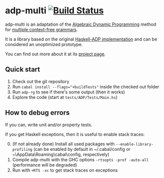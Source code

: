 adp-multi [![Build Status](https://secure.travis-ci.org/neothemachine/adp-multi.png?branch=master)](http://travis-ci.org/neothemachine/adp-multi)
==========

adp-multi is an adaptation of the [Algebraic Dynamic Programming](http://bibiserv.techfak.uni-bielefeld.de/adp/)
method for [multiple context-free grammars](http://adp-multi.ruhoh.com/mcfg).

It is a library based on the original [Haskell-ADP implementation](https://bitbucket.org/gsauthof/adpcombinators)
and can be considered an unoptimized prototype.

You can find out more about it at its [project page](http://adp-multi.ruhoh.com).

Quick start
-----------

1. Check out the git repository
2. Run `cabal install --flags="+buildTests"` inside the checked out folder
3. Run `adp-rg` to see if there's some output (then it works)
4. Explore the code (start at `tests/ADP/Tests/Main.hs`)

How to debug errors
-------------------

If you can, write unit and/or property tests.

If you get Haskell exceptions, then it is useful to enable stack traces:

0. (If not already done) Install all used packages with `--enable-library-profiling`
   (can be enabled by default in ~/.cabal/config or ~\AppData\Roaming\cabal\config, respectively)
1. Compile adp-multi with the GHC options `-rtsopts -prof -auto-all` (performance will be degraded)
2. Run with `+RTS -xc` to get stack traces on exceptions